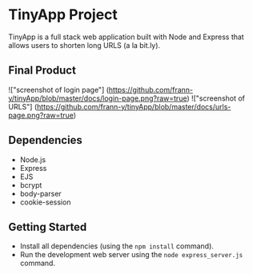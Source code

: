 # TinyApp Project

TinyApp is a full stack web application built with Node and Express that allows users to shorten long URLS (a la bit.ly).

## Final Product

!["screenshot of login page"] (https://github.com/frann-y/tinyApp/blob/master/docs/login-page.png?raw=true)
!["screenshot of URLS"] (https://github.com/frann-y/tinyApp/blob/master/docs/urls-page.png?raw=true)

## Dependencies

- Node.js
- Express
- EJS
- bcrypt
- body-parser
- cookie-session

## Getting Started

- Install all dependencies (using the `npm install` command).
- Run the development web server using the `node express_server.js` command.
